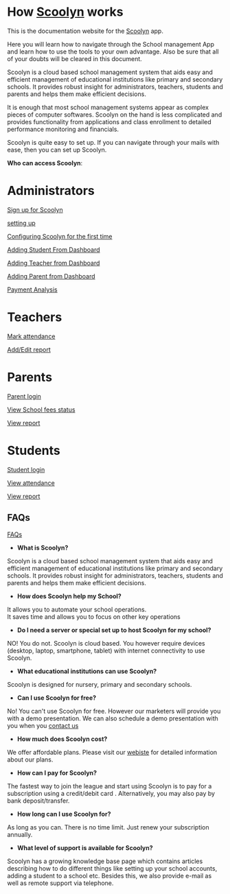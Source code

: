 # How [Scoolyn](https://scoolyn.com) works

This is the documentation website for the [Scoolyn](https://scoolyn.com) app. 

Here you will learn how to navigate through the School management App and learn how to use the tools to your own advantage. Also be sure that all of your doubts will be cleared in this document.

Scoolyn is a cloud based school management system that aids easy and efficient management of educational institutions like primary and secondary schools. It provides robust insight for administrators, teachers, students and parents and helps them make efficient decisions.
 
It is enough that most school management systems appear as complex pieces of computer softwares. Scoolyn on the hand is less complicated and provides functionality from applications and class enrollment to detailed performance monitoring and financials.
 
Scoolyn is quite easy to set up. If you can navigate through your mails with ease, then you can set up Scoolyn.


**Who can access Scoolyn**:

# Administrators

[Sign up for Scoolyn](https://github.com/digikraaft/docs.scoolyn.com/blob/emma/docs/school-admin.md)

[setting up](https://github.com/digikraaft/docs.scoolyn.com/blob/emma/docs/school-admin.md)

[Configuring Scoolyn for the first time](https://github.com/digikraaft/docs.scoolyn.com/blob/emma/docs/school-admin.md) 

[Adding Student From Dashboard](https://github.com/digikraaft/docs.scoolyn.com/blob/emma/docs/school-admin.md) 

[Adding Teacher from Dashboard](https://github.com/digikraaft/docs.scoolyn.com/blob/emma/docs/school-admin.md)

[Adding Parent from Dashboard](https://github.com/digikraaft/docs.scoolyn.com/blob/emma/docs/school-admin.md)

[Payment Analysis](https://github.com/digikraaft/docs.scoolyn.com/blob/emma/docs/school-admin.md)
# Teachers

[Mark attendance](https://github.com/digikraaft/docs.scoolyn.com/blob/emma/docs/Teachers.md)

[Add/Edit report](https://github.com/digikraaft/docs.scoolyn.com/blob/emma/docs/Teachers.md)


# Parents 

[Parent login](https://github.com/digikraaft/docs.scoolyn.com/blob/emma/docs/Parents.md)

[View School fees status](https://github.com/digikraaft/docs.scoolyn.com/blob/emma/docs/Parents.md) 

[View report](https://github.com/digikraaft/docs.scoolyn.com/blob/emma/docs/Parents.md)

# Students

[Student login](https://github.com/digikraaft/docs.scoolyn.com/blob/emma/docs/Students.md)

[View attendance](https://github.com/digikraaft/docs.scoolyn.com/blob/emma/docs/Students.md)

[View report](https://github.com/digikraaft/docs.scoolyn.com/blob/emma/docs/Students.md)
 
## FAQs
[FAQs](#FAQs)



- **What is Scoolyn?**

Scoolyn is a cloud based school management system that aids easy and efficient management of educational institutions like primary and secondary schools. It provides robust insight for administrators, teachers, students and parents and helps them make efficient decisions.   

- **How does Scoolyn help my School?**

It allows you to automate your school operations. <br>
It saves time and allows you to focus on other key operations

- **Do I need a server or special set up to host Scoolyn for my school?**

NO! You do not. Scoolyn is cloud based. You however require devices (desktop, laptop, smartphone, tablet) with internet connectivity to use Scoolyn.

- **What educational institutions can use Scoolyn?** 

Scoolyn is designed for nursery, primary and secondary schools. 

- **Can I use Scoolyn for free?**

No! You can't use Scoolyn for free. However our marketers will provide you with a demo presentation. We can also schedule a demo presentation with you when you [contact us](https://scoolyn.com)

- **How much does Scoolyn cost?**

We offer affordable plans. Please visit our [webiste](https://scoolyn.com) for detailed information about our plans.

- **How can I pay for Scoolyn?**

The fastest way to join the league and start using Scoolyn is to pay for a subscription using a credit/debit card . Alternatively, you may also pay by bank deposit/transfer.

- **How long can I use Scoolyn for?**

As long as you can. There is no time limit. Just renew your subscription annually.

- **What level of support is available for Scoolyn?**

Scoolyn has a growing knowledge base page which contains articles describing how to do different things like setting up your school accounts, adding a student to a school etc. Besides this, we also provide e-mail as well as remote support via telephone.



